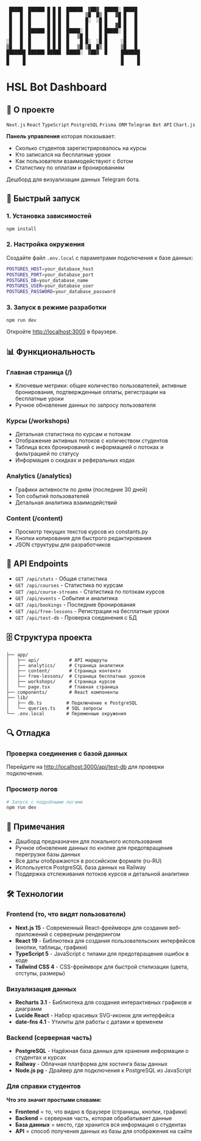 ```
 █████  ██████ █ █ █  ██████  ▓██▓  █████░ █████ 
 █   █  █      █ █ █  █      ▒█  █▒ █   ▓█ █   █ 
 █   █  █      █ █ █  █      █░  ░█ █    █ █   █ 
 █   █  █      █ █ █  █      █    █ █   ▓█ █   █ 
 █   █  ██████ █ █ █  █████░ █    █ █████░ █   █ 
 █   █  █      █ █ █  █   ▒█ █    █ █      █   █ 
░█   █  █      █ █ █  █    █ █░  ░█ █     ░█   █ 
▒█   █  █      █ █ █  █   ▒█ ▒█  █▒ █     ▒█   █ 
███████ ██████ █████  █████░  ▓██▓  █     ███████
█     █                                   █     █
█     █                                   █     █

```

# HSL Bot Dashboard

## 📖 О проекте

`Next.js` `React` `TypeScript` `PostgreSQL` `Prisma ORM` `Telegram Bot API` `Chart.js`

**Панель управления** которая показывает:
- Сколько студентов зарегистрировалось на курсы
- Кто записался на бесплатные уроки  
- Как пользователи взаимодействуют с ботом
- Статистику по оплатам и бронированиям

Дешборд для визуализации данных Telegram бота.

## 🚀 Быстрый запуск

### 1. Установка зависимостей

```bash
npm install
```

### 2. Настройка окружения

Создайте файл `.env.local` с параметрами подключения к базе данных:

```bash
POSTGRES_HOST=your_database_host
POSTGRES_PORT=your_database_port
POSTGRES_DB=your_database_name
POSTGRES_USER=your_database_user
POSTGRES_PASSWORD=your_database_password
```

### 3. Запуск в режиме разработки

```bash
npm run dev
```

Откройте [http://localhost:3000](http://localhost:3000) в браузере.

## 📊 Функциональность

### Главная страница (/)
- Ключевые метрики: общее количество пользователей, активные бронирования, подтвержденные оплаты, регистрации на бесплатные уроки
- Ручное обновление данных по запросу пользователя

### Курсы (/workshops)
- Детальная статистика по курсам и потокам
- Отображение активных потоков с количеством студентов
- Таблица всех бронирований с информацией о потоках и фильтрацией по статусу
- Информация о скидках и реферальных кодах

### Analytics (/analytics)
- Графики активности по дням (последние 30 дней)
- Топ событий пользователей
- Детальная аналитика взаимодействий

### Content (/content)
- Просмотр текущих текстов курсов из constants.py
- Кнопки копирования для быстрого редактирования
- JSON структуры для разработчиков

## 🔧 API Endpoints

- `GET /api/stats` - Общая статистика
- `GET /api/courses` - Статистика по курсам
- `GET /api/course-streams` - Статистика по потокам курсов
- `GET /api/events` - События и аналитика
- `GET /api/bookings` - Последние бронирования
- `GET /api/free-lessons` - Регистрации на бесплатные уроки
- `GET /api/test-db` - Проверка соединения с БД

## 🗄️ Структура проекта

```
├── app/
│   ├── api/           # API маршруты
│   ├── analytics/     # Страница аналитики
│   ├── content/       # Страница контента
│   ├── free-lessons/  # Страница бесплатных уроков
│   ├── workshops/     # Страница курсов
│   └── page.tsx       # Главная страница
├── components/        # React компоненты
├── lib/
│   ├── db.ts         # Подключение к PostgreSQL
│   └── queries.ts    # SQL запросы
└── .env.local        # Переменные окружения
```

## 🔍 Отладка

### Проверка соединения с базой данных

Перейдите на [http://localhost:3000/api/test-db](http://localhost:3000/api/test-db) для проверки подключения.

### Просмотр логов

```bash
# Запуск с подробными логами
npm run dev
```

## 📝 Примечания

- Дашборд предназначен для локального использования
- Ручное обновление данных по кнопке для предотвращения перегрузки базы данных
- Все даты отображаются в российском формате (ru-RU)
- Используется PostgreSQL база данных на Railway
- Поддержка отслеживания потоков курсов и детальной аналитики

## 🛠 Технологии

### Frontend (то, что видят пользователи)
- **Next.js 15** - Современный React-фреймворк для создания веб-приложений с серверным рендерингом
- **React 19** - Библиотека для создания пользовательских интерфейсов (кнопки, таблицы, графики)
- **TypeScript 5** - JavaScript с типами для предотвращения ошибок в коде
- **Tailwind CSS 4** - CSS-фреймворк для быстрой стилизации (цвета, отступы, размеры)

### Визуализация данных
- **Recharts 3.1** - Библиотека для создания интерактивных графиков и диаграмм
- **Lucide React** - Набор красивых SVG-иконок для интерфейса
- **date-fns 4.1** - Утилиты для работы с датами и временем

### Backend (серверная часть)
- **PostgreSQL** - Надёжная база данных для хранения информации о студентах и курсах  
- **Railway** - Облачная платформа для хостинга базы данных
- **Node.js pg** - Драйвер для подключения к PostgreSQL из JavaScript

### Для справки студентов
**Что это значит простыми словами:**
- **Frontend** = то, что видно в браузере (страницы, кнопки, графики)
- **Backend** = серверная часть, которая обрабатывает данные 
- **База данных** = место, где хранится вся информация о студентах
- **API** = способ получения данных из базы для отображения на сайте